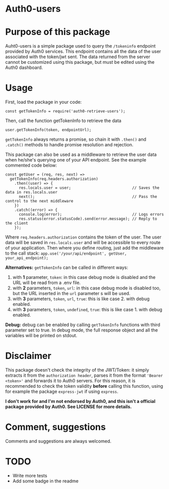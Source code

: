 # Auth0-users

# Purpose of this package
Auht0-users is a simple package used to query the `/tokeninfo` endpoint provided by Auth0 services.
This endpoint contains all the data of the user associated with the token/jwt sent.
The data returned from the server cannot be customized using this package, but must be edited using the Auth0 dashboard.

# Usage
First, load the package in your code:

`const getTokenInfo = require('auth0-retrieve-users');`

Then, call the function getTokenInfo to retrieve the data

`user.getTokenInfo(token, endpointUrl);`

`getTokenInfo` always returns a promise, so chain it with `.then()` and `.catch()`
methods to handle promise resolution and rejection.

This package can also be used as a middleware to retrieve the user data when he/she's
querying one of your API endpoint. See the example commented code below:

```
const getUser = (req, res, next) =>                     
  getTokenInfo(req.headers.authorization)            
    .then((user) => {
      res.locals.user = user;                           // Saves the data in res.locals.user
      next();                                           // Pass the control to the next middleware
    })
    .catch((error) => {
      console.log(error);                               // Logs errors
      res.status(error.statusCode).send(error.message); // Reply to the client
    });
```
Where `req.headers.authorization` contains the token of the user. The user data will be saved in `res.locals.user` and will be accessible to every route of your application. Then where you define routing, just add the middleware to the call stack:
`app.use('/your/api/endpoint', getUser, your_api_endpoint);`

**Alternatives:** `getTokenInfo` can be called in different ways:
1) with **1** parameter, `token`: in this case debug mode is disabled and the URL will be read from a .env file.
2) with **2** parameters, `token`, `url`: in this case debug mode is disabled too, but the URL inserted in the `url` parameter s
will be used.
3) with **3** parameters, `token`, `url`, `true`: this is like case 2. with debug enabled.
4) with **3** parameters, `token`, `undefined`, `true`: this is like case 1. with debug enabled.

**Debug:** debug can be enabled by calling `getTokenInfo` functions with third parameter set to true.
In debug mode, the full response object and all the variables will be printed on stdout.
# Disclaimer
This package doesn't check the integrity of the JWT/Token: it simply extracts it from the `authorization header`, parses it from the format `'Bearer <token>'` and forwards it to Auth0 servers. For this reason, it is recommended to check the token validity **before** calling this function, using for example the package `express-jwt` if using `express`.

**I don't work for and I'm not endorsed by Auth0, and this isn't a official package provided by Auth0. See LICENSE for more details.**

# Comment, suggestions
Comments and suggestions are always welcomed.

# TODO
- Write more tests
- Add some badge in the readme